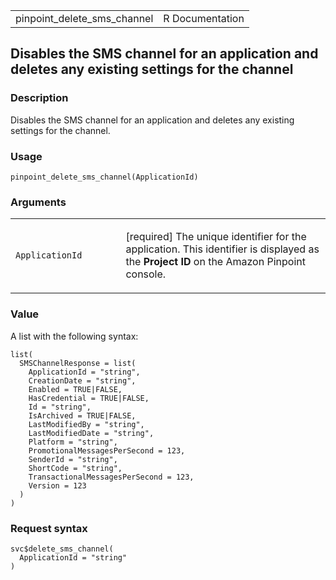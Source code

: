 <table style="width: 100%;">
<tbody>
<tr class="odd">
<td>pinpoint_delete_sms_channel</td>
<td style="text-align: right;">R Documentation</td>
</tr>
</tbody>
</table>

## Disables the SMS channel for an application and deletes any existing settings for the channel

### Description

Disables the SMS channel for an application and deletes any existing
settings for the channel.

### Usage

    pinpoint_delete_sms_channel(ApplicationId)

### Arguments

<table>
<colgroup>
<col style="width: 35%" />
<col style="width: 65%" />
</colgroup>
<tbody>
<tr class="odd">
<td><code
id="pinpoint_delete_sms_channel_:_ApplicationId">ApplicationId</code></td>
<td><p>[required] The unique identifier for the application. This
identifier is displayed as the <strong>Project ID</strong> on the Amazon
Pinpoint console.</p></td>
</tr>
</tbody>
</table>

### Value

A list with the following syntax:

    list(
      SMSChannelResponse = list(
        ApplicationId = "string",
        CreationDate = "string",
        Enabled = TRUE|FALSE,
        HasCredential = TRUE|FALSE,
        Id = "string",
        IsArchived = TRUE|FALSE,
        LastModifiedBy = "string",
        LastModifiedDate = "string",
        Platform = "string",
        PromotionalMessagesPerSecond = 123,
        SenderId = "string",
        ShortCode = "string",
        TransactionalMessagesPerSecond = 123,
        Version = 123
      )
    )

### Request syntax

    svc$delete_sms_channel(
      ApplicationId = "string"
    )
